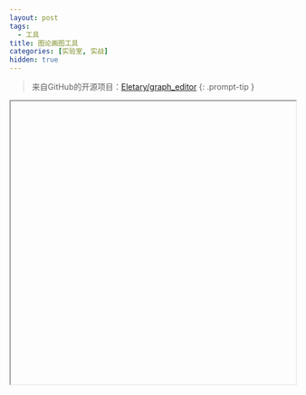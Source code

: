 ```yaml
---
layout: post
tags:
  - 工具
title: 图论画图工具
categories: [实验室, 实战]
hidden: true
---
```


> 来自GitHub的开源项目：[Eletary/graph_editor](https://github.com/Eletary/graph_editor)
{: .prompt-tip }

<iframe style="width:100%;height:500px;">
<html>
<head>
    <title>CS Academy</title>
    <meta charset="utf-8">
    <meta name="description" content="CSAcademy is a next generation educational platform. Discover computer science
    with interactive lessons and a seamless online code editor.">

    <html xmlns="http://www.w3.org/1999/xhtml" xmlns:fb="http://ogp.me/ns/fb#"></html>
    <meta property="og:image" content="/static/icon.png" />
    <link rel="image_src" href="/static/icon.png" />
    <link rel="icon" type="image/png" href="/static/favicon.png">
    <link rel="stylesheet" href="/static/katex/katex.min.css">
    <link rel="stylesheet" href="/static/css/lato-font.css">
    <link rel="stylesheet" href="/static/css/ext/font-awesome.min.css">
    <link rel="stylesheet" href="/static/css/csacademy.css">

    <script>
        var JS_VERSION = 100;
        var SERVER_PAGE_LOAD = 1652446258.178442;
        var SERVER_TIME_OFFSET = Date.now() / 1000.0 - SERVER_PAGE_LOAD;
        var WEBSOCKET_URL = [""];
        var USER = {"isAuthenticated": false};
        var BLINK_SDK_URL= "";
    </script>

    <script src="/static/js/ext/require.js"></script>
    <script src="/static/require_config.js?v=100"></script>
    <script src="/static/js/PublicState.js?v=100"></script>
    <script src="/static/js/EmojiMini.js?v=100"></script>
    <script src="/static/js/bundle.js?v=100"></script>
    <script>
        require(["Bundle"], function (bundle) {
            window.bundle = bundle;
        });
    </script>
</head>
<body>
<noscript>You have javascript turned off. Any functionality on our website needs javascript turned on.</noscript>

    <script>
        require(["Bundle", "Bundle"], function (Bundle, WidgetRequire) {
            GlobalState.importState({});
            window.currentWidget = WidgetRequire.CSAApp.create(document.body, {});
        });
    </script>

</body>
</html>
</iframe>